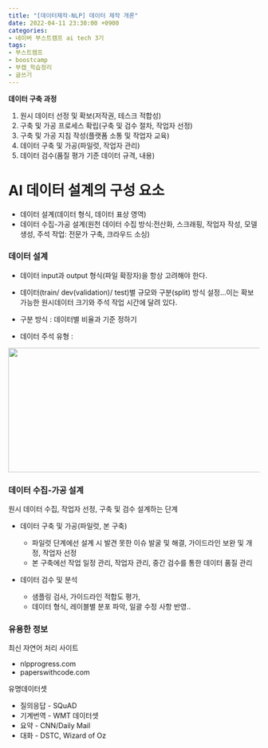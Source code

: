 ```yaml
---
title: "[데이터제작-NLP] 데이터 제작 개론"
date: 2022-04-11 23:30:00 +0900
categories:
- 네이버 부스트캠프 ai tech 3기
tags:
- 부스트캠프
- boostcamp
- 부캠_학습정리
- 글쓰기
---
```



__데이터 구축 과정__

1. 원시 데이터 선정 및 확보(저작권, 테스크 적합성)
2. 구축 및 가공 프로세스 확립(구축 및 검수 절차, 작업자 선정)
3. 구축 및 가공 지침 작성(플랫폼 소통 및 작업자 교육)
4. 데이터 구축 및 가공(파일럿, 작업자 관리)
5. 데이터 검수(품질 평가 기준 데이터 규격, 내용)


# AI 데이터 설계의 구성 요소

- 데이터 설계(데이터 형식, 데이터 표상 영역)
- 데이터 수집-가공 설계(원천 데이터 수집 방식:전산화, 스크래핑, 작업자 작성, 모델 생성, 주석 작업: 전문가 구축, 크라우드 소싱)



### 데이터 설계

- 데이터 input과 output 형식(파일 확장자)을 항상 고려해야 한다.

- 데이터(train/ dev(validation)/ test)별 규모와 구분(split) 방식 설정...이는 확보 가능한 원시데이터 크기와 주석 작업 시간에 달려 있다.

- 구분 방식 : 데이터별 비율과 기준 정하기

- 데이터 주석 유형 : 

<img src="https://i.imgur.com/XVOQoIf.png" width="600" height="250"/>




### 데이터 수집-가공 설계

원시 데이터 수집, 작업자 선정, 구축 및 검수 설계하는 단계

- 데이터 구축 및 가공(파일럿, 본 구축)
    - 파일럿 단계에선 설계 시 발견 못한 이슈 발굴 및 해결, 가이드라인 보완 및 개정, 작업자 선정
    - 본 구축에선 작업 일정 관리, 작업자 관리, 중간 검수를 통한 데이터 품질 관리

- 데이터 검수 및 분석
    - 샘플링 검사, 가이드라인 적합도 평가, 
    - 데이터 형식, 레이블별 분포 파악, 일괄 수정 사항 반영..



### 유용한 정보

최신 자연어 처리 사이트  
- nlpprogress.com
- paperswithcode.com

유명데이터셋
- 질의응답 - SQuAD
- 기계번역 - WMT 데이터셋
- 요약 - CNN/Daily Mail
- 대화 - DSTC, Wizard of Oz
